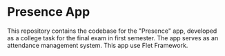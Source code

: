 # Presence App
This repository contains the codebase for the "Presence" app, developed as a college task for the final exam in first semester. The app serves as an attendance management system. This app use Flet Framework.
